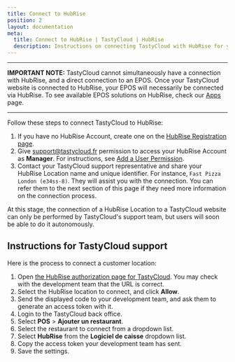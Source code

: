 ```yaml
---
title: Connect to HubRise
position: 2
layout: documentation
meta:
  title: Connect to HubRise | TastyCloud | HubRise
  description: Instructions on connecting TastyCloud with HubRise for your EPOS to work with other apps as a cohesive whole. Connect apps and synchronise your data.
---
```


---

**IMPORTANT NOTE:** TastyCloud cannot simultaneously have a connection with HubRise, and a direct connection to an EPOS. Once your TastyCloud website is connected to HubRise, your EPOS will necessarily be connected via HubRise. To see available EPOS solutions on HubRise, check our [Apps](/apps) page.

---

Follow these steps to connect TastyCloud to HubRise:

1. If you have no HubRise Account, create one on the [HubRise Registration page](https://manager.hubrise.com/signup).
1. Give support@tastycloud.fr permission to access your HubRise Account as **Manager**. For instructions, see [Add a User Permission](/docs/permissions/#add-a-user).
1. Contact your TastyCloud support representative and share your HubRise Location name and unique identifier. For instance, `Fast Pizza London (e34ss-8)`. They will assist you with the connection. You can refer them to the next section of this page if they need more information on the connection process.

At this stage, the connection of a HubRise Location to a TastyCloud website can only be performed by TastyCloud's support team, but users will soon be able to do it autonomously.

## Instructions for TastyCloud support

Here is the process to connect a customer location:

1. Open [the HubRise authorization page for TastyCloud](https://manager.hubrise.com/oauth2/v1/authorize?redirect_uri=urn:ietf:wg:oauth:2.0:oob&client_id=93423377549.clients.hubrise.com&scope=location[orders.write,customer_list.write,all_catalogs.write]). You may check with the development team that the URL is correct.
1. Select the HubRise location to connect, and click **Allow**.
1. Send the displayed code to your development team, and ask them to generate an access token with it.
1. Login to the TastyCloud back office.
1. Select **POS** > **Ajouter un restaurant**.
1. Select the restaurant to connect from a dropdown list.
1. Select **HubRise** from the **Logiciel de caisse** dropdown list.
1. Copy the access token your development team has sent.
1. Save the settings.
